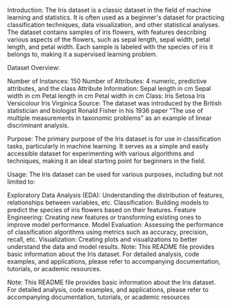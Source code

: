 Introduction:
The Iris dataset is a classic dataset in the field of machine learning and statistics. It is often used as a beginner's dataset for practicing classification techniques, data visualization, and other statistical analyses. The dataset contains samples of iris flowers, with features describing various aspects of the flowers, such as sepal length, sepal width, petal length, and petal width. Each sample is labeled with the species of iris it belongs to, making it a supervised learning problem.

Dataset Overview:

Number of Instances: 150
Number of Attributes: 4 numeric, predictive attributes, and the class
Attribute Information:
Sepal length in cm
Sepal width in cm
Petal length in cm
Petal width in cm
Class:
Iris Setosa
Iris Versicolour
Iris Virginica
Source:
The dataset was introduced by the British statistician and biologist Ronald Fisher in his 1936 paper "The use of multiple measurements in taxonomic problems" as an example of linear discriminant analysis.

Purpose:
The primary purpose of the Iris dataset is for use in classification tasks, particularly in machine learning. It serves as a simple and easily accessible dataset for experimenting with various algorithms and techniques, making it an ideal starting point for beginners in the field.

Usage:
The Iris dataset can be used for various purposes, including but not limited to:

Exploratory Data Analysis (EDA): Understanding the distribution of features, relationships between variables, etc.
Classification: Building models to predict the species of iris flowers based on their features.
Feature Engineering: Creating new features or transforming existing ones to improve model performance.
Model Evaluation: Assessing the performance of classification algorithms using metrics such as accuracy, precision, recall, etc.
Visualization: Creating plots and visualizations to better understand the data and model results.
Note:
This README file provides basic information about the Iris dataset. For detailed analysis, code examples, and applications, please refer to accompanying documentation, tutorials, or academic resources.

Note:
This README file provides basic information about the Iris dataset. For detailed analysis, code examples, and applications, please refer to accompanying documentation, tutorials, or academic resources





